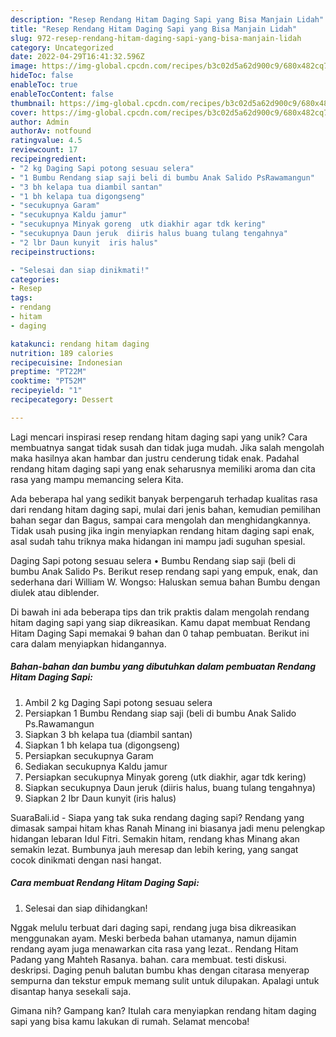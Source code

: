 ```yaml
---
description: "Resep Rendang Hitam Daging Sapi yang Bisa Manjain Lidah"
title: "Resep Rendang Hitam Daging Sapi yang Bisa Manjain Lidah"
slug: 972-resep-rendang-hitam-daging-sapi-yang-bisa-manjain-lidah
category: Uncategorized
date: 2022-04-29T16:41:32.596Z
image: https://img-global.cpcdn.com/recipes/b3c02d5a62d900c9/680x482cq70/rendang-hitam-daging-sapi-foto-resep-utama.jpg
hideToc: false
enableToc: true
enableTocContent: false
thumbnail: https://img-global.cpcdn.com/recipes/b3c02d5a62d900c9/680x482cq70/rendang-hitam-daging-sapi-foto-resep-utama.jpg
cover: https://img-global.cpcdn.com/recipes/b3c02d5a62d900c9/680x482cq70/rendang-hitam-daging-sapi-foto-resep-utama.jpg
author: Admin
authorAv: notfound
ratingvalue: 4.5
reviewcount: 17
recipeingredient:
- "2 kg Daging Sapi potong sesuau selera"
- "1 Bumbu Rendang siap saji beli di bumbu Anak Salido PsRawamangun"
- "3 bh kelapa tua diambil santan"
- "1 bh kelapa tua digongseng"
- "secukupnya Garam"
- "secukupnya Kaldu jamur"
- "secukupnya Minyak goreng  utk diakhir agar tdk kering"
- "secukupnya Daun jeruk  diiris halus buang tulang tengahnya"
- "2 lbr Daun kunyit  iris halus"
recipeinstructions:

- "Selesai dan siap dinikmati!"
categories:
- Resep
tags:
- rendang
- hitam
- daging

katakunci: rendang hitam daging 
nutrition: 189 calories
recipecuisine: Indonesian
preptime: "PT22M"
cooktime: "PT52M"
recipeyield: "1"
recipecategory: Dessert

---
```





Lagi mencari inspirasi resep rendang hitam daging sapi yang unik? Cara membuatnya sangat tidak susah dan tidak juga mudah. Jika salah mengolah maka hasilnya akan hambar dan justru cenderung tidak enak. Padahal rendang hitam daging sapi yang enak seharusnya memiliki aroma dan cita rasa yang mampu memancing selera Kita.





Ada beberapa hal yang sedikit banyak berpengaruh terhadap kualitas rasa dari rendang hitam daging sapi, mulai dari jenis bahan, kemudian pemilihan bahan segar dan Bagus, sampai cara mengolah dan menghidangkannya. Tidak usah pusing jika ingin menyiapkan rendang hitam daging sapi enak,      asal sudah tahu triknya maka hidangan ini mampu jadi suguhan spesial.














Daging Sapi potong sesuau selera • Bumbu Rendang siap saji (beli di bumbu Anak Salido Ps. Berikut resep rendang sapi yang empuk, enak, dan sederhana dari William W. Wongso: Haluskan semua bahan Bumbu dengan diulek atau diblender.






Di bawah ini ada beberapa tips dan trik praktis dalam mengolah rendang hitam daging sapi yang siap dikreasikan. Kamu dapat membuat Rendang Hitam Daging Sapi memakai 9 bahan dan 0 tahap pembuatan. Berikut ini cara dalam menyiapkan hidangannya.

<!--inarticleads1-->

##### Bahan-bahan dan bumbu yang dibutuhkan dalam pembuatan Rendang Hitam Daging Sapi:

1. Ambil 2 kg Daging Sapi potong sesuau selera
1. Persiapkan 1 Bumbu Rendang siap saji (beli di bumbu Anak Salido Ps.Rawamangun
1. Siapkan 3 bh kelapa tua (diambil santan)
1. Siapkan 1 bh kelapa tua (digongseng)
1. Persiapkan secukupnya Garam
1. Sediakan secukupnya Kaldu jamur
1. Persiapkan secukupnya Minyak goreng  (utk diakhir, agar tdk kering)
1. Siapkan secukupnya Daun jeruk  (diiris halus, buang tulang tengahnya)
1. Siapkan 2 lbr Daun kunyit  (iris halus)


SuaraBali.id - Siapa yang tak suka rendang daging sapi? Rendang yang dimasak sampai hitam khas Ranah Minang ini biasanya jadi menu pelengkap hidangan lebaran Idul Fitri. Semakin hitam, rendang khas Minang akan semakin lezat. Bumbunya jauh meresap dan lebih kering, yang sangat cocok dinikmati dengan nasi hangat. 

<!--inarticleads2-->

##### Cara membuat Rendang Hitam Daging Sapi:


1. Selesai dan siap dihidangkan!

Nggak melulu terbuat dari daging sapi, rendang juga bisa dikreasikan menggunakan ayam. Meski berbeda bahan utamanya, namun dijamin rendang ayam juga menawarkan cita rasa yang lezat.. Rendang Hitam Padang yang Mahteh Rasanya. bahan. cara membuat. testi diskusi. deskripsi. Daging penuh balutan bumbu khas dengan citarasa menyerap sempurna dan tekstur empuk memang sulit untuk dilupakan. Apalagi untuk disantap hanya sesekali saja. 

Gimana nih? Gampang kan? Itulah cara menyiapkan rendang hitam daging sapi yang bisa kamu lakukan di rumah. Selamat mencoba!

